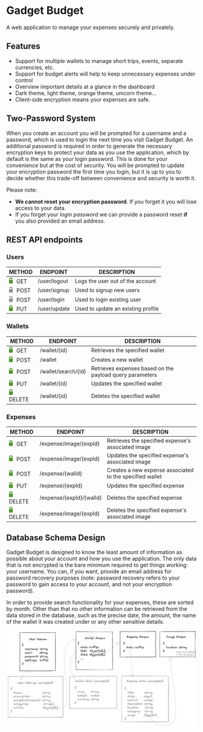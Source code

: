 # Gadget Budget

A web application to manage your expenses securely and privately.

## Features

+ Support for multiple wallets to manage short trips, events, separate currencies, etc.
+ Support for budget alerts will help to keep unnecessary expenses under control
+ Overview important details at a glance in the dashboard
+ Dark theme, light theme, orange theme, unicorn theme...
+ Client-side encryption means your expenses are safe.

## Two-Password System

When you create an account you will be prompted for a username and a password, which is used to login the next time you visit Gadget Budget. An additional password is required in order to generate the necessary encryption keys to protect your data as you use the application, which by default is the same as your login password. This is done for your convenience but at the cost of security. You will be prompted to update your encryption password the first time you login, but it is up to you to decide whether this trade-off between convenience and security is worth it.

Please note:
- **We cannot reset your encryption password**. If you forget it you will lose access to your data.
- If you forget your *login password* we can provide a password reset **if** you also provided an email address.

## REST API endpoints

### Users

| METHOD  | ENDPOINT  | DESCRIPTION |
| ------------------------------------------ | ------------ | ---------------------------------- |
| ![padlock](assets/lock-green.png)     GET  | /user/logout | Logs the user out of the account   |
| ![open padlock](assets/lock-gray.png) POST | /user/signup | Used to signup new users           |
| ![open padlock](assets/lock-gray.png) POST | /user/login  | Used to login existing user        |
| ![padlock](assets/lock-green.png)     PUT  | /user/update | Used to update an existing profile |

### Wallets

| METHOD  | ENDPOINT  | DESCRIPTION |
| ---------------------------------------- | ------------------- | ------------------------------------------------------- |
| ![padlock](assets/lock-green.png) GET    | /wallet/{id}        | Retrieves the specified wallet                          |
| ![padlock](assets/lock-green.png) POST   | /wallet             | Creates a new wallet                                    |
| ![padlock](assets/lock-green.png) POST   | /wallet/search/{id} | Retrieves expenses based on the payload query parameters |
| ![padlock](assets/lock-green.png) PUT    | /wallet/{id}        | Updates the specified wallet                            |
| ![padlock](assets/lock-green.png) DELETE | /wallet/{id}        | Deletes the specified wallet                            |

### Expenses

| METHOD  | ENDPOINT  | DESCRIPTION |
| ---------------------------------------- | ------------------------ | -------------------------------------------------------- |
| ![padlock](assets/lock-green.png) GET    | /expense/image/{expId}   | Retrieves the specified expense's associated image       |
| ![padlock](assets/lock-green.png) POST   | /expense/image/{expId}   | Updates the specified expense's associated image         |
| ![padlock](assets/lock-green.png) POST   | /expense/{walId}         | Creates a new expense associated to the specified wallet |
| ![padlock](assets/lock-green.png) PUT    | /expense/{expId}         | Updates the specified expense                            |
| ![padlock](assets/lock-green.png) DELETE | /expense/{expId}/{walId} | Deletes the specified expense                            |
| ![padlock](assets/lock-green.png) DELETE | /expense/image/{expId}   | Deletes the specified expense's associated image         |

## Database Schema Design

Gadget Budget is designed to know the least amount of information as possible about your account and how you use the application. The only data that is not encrypted is the bare minimum required to get things working: your username. You can, if you want, provide an email address for password recovery purposes (note: password recovery refers to your password to gain access to your account, and not your encryption password).

In order to provide search functionality for your expenses, these are sorted by month. Other than that no other information can be retrieved from the data stored in the database, such as the precise date, the amount, the name of the wallet it was created under or any other sensitive details.

![database schema](assets/db_schema.jpeg)
